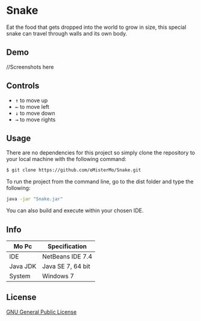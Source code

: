 
# Snake

Eat the food that gets dropped into the world to grow in size, this special snake can travel through walls and its own body.

## Demo

//Screenshots here

## Controls

 - <kbd>↑</kbd> to move up
 - <kbd>←</kbd> to move left
 - <kbd>↓</kbd> to move down
 - <kbd>→</kbd> to move rights

## Usage

There are no dependencies for this project so simply clone the repository to your local machine with the following command:

```sh
$ git clone https://github.com/oMisterMo/Snake.git
```
To run the project from the command line, go to the dist folder and type the following:

```sh
java -jar "Snake.jar"
```
You can also build and execute within your chosen IDE.

## Info

| Mo Pc |  Specification |
|--|--|
| IDE |  NetBeans IDE 7.4 |
| Java JDK | Java SE 7, 64 bit |
| System | Windows 7 |

## License

[GNU General Public License](http://www.gnu.org/licenses/fdl.txt)


